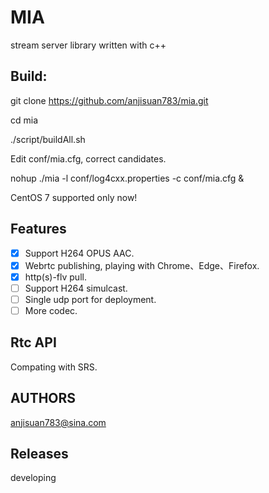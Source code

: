 # MIA

stream server library written with c++

## Build:

git clone https://github.com/anjisuan783/mia.git

cd mia

./script/buildAll.sh

Edit conf/mia.cfg, correct candidates.

nohup ./mia -l conf/log4cxx.properties -c conf/mia.cfg &

CentOS 7 supported only now!

## Features
- [x] Support H264 OPUS AAC.
- [x] Webrtc publishing, playing with Chrome、Edge、Firefox.
- [x] http(s)-flv pull.
- [ ] Support H264 simulcast.
- [ ] Single udp port for deployment.
- [ ] More codec.

## Rtc API

Compating with SRS.

## AUTHORS

anjisuan783@sina.com

## Releases

developing